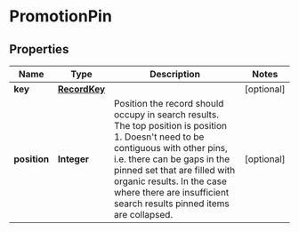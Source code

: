 

# PromotionPin


## Properties

Name | Type | Description | Notes
------------ | ------------- | ------------- | -------------
**key** | [**RecordKey**](RecordKey.md) |  |  [optional]
**position** | **Integer** | Position the record should occupy in search results. The top position is position 1.  Doesn&#39;t need to be contiguous with other pins, i.e. there can be gaps in the pinned set that are filled with organic results.  In the case where there are insufficient search results pinned items are collapsed. |  [optional]



